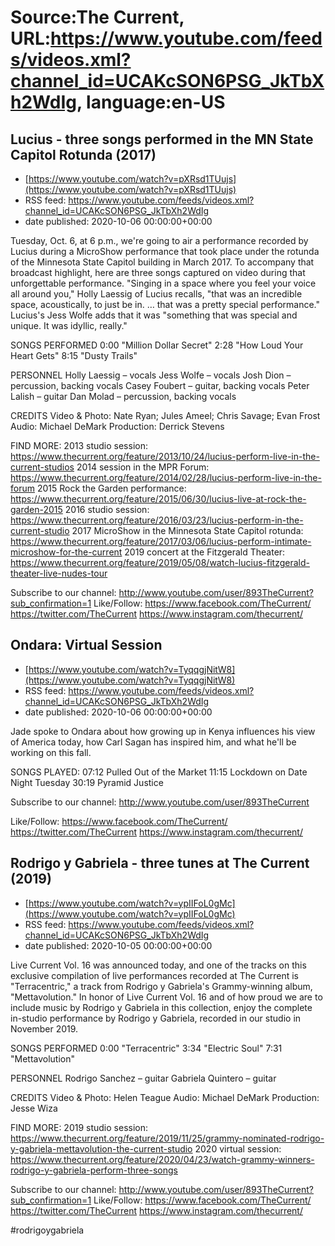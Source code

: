 # Source:The Current, URL:https://www.youtube.com/feeds/videos.xml?channel_id=UCAKcSON6PSG_JkTbXh2WdIg, language:en-US

## Lucius - three songs performed in the MN State Capitol Rotunda (2017)
 - [https://www.youtube.com/watch?v=pXRsd1TUujs](https://www.youtube.com/watch?v=pXRsd1TUujs)
 - RSS feed: https://www.youtube.com/feeds/videos.xml?channel_id=UCAKcSON6PSG_JkTbXh2WdIg
 - date published: 2020-10-06 00:00:00+00:00

Tuesday, Oct. 6, at 6 p.m., we're going to air a performance recorded by Lucius during a MicroShow performance that took place under the rotunda of the Minnesota State Capitol building in March 2017. To accompany that broadcast highlight, here are three songs captured on video during that unforgettable performance. "Singing in a space where you feel your voice all around you," Holly Laessig of Lucius recalls, "that was an incredible space, acoustically, to just be in. … that was a pretty special performance."
Lucius's Jess Wolfe adds that it was "something that was special and unique. It was idyllic, really."

SONGS PERFORMED
0:00 "Million Dollar Secret"
2:28 "How Loud Your Heart Gets"
8:15 "Dusty Trails"

PERSONNEL
Holly Laessig – vocals
Jess Wolfe – vocals
Josh Dion – percussion, backing vocals
Casey Foubert – guitar, backing vocals
Peter Lalish – guitar
Dan Molad – percussion, backing vocals

CREDITS
Video & Photo: Nate Ryan; Jules Ameel; Chris Savage; Evan Frost
Audio: Michael DeMark
Production: Derrick Stevens

FIND MORE:
2013 studio session:
https://www.thecurrent.org/feature/2013/10/24/lucius-perform-live-in-the-current-studios
2014 session in the MPR Forum:
https://www.thecurrent.org/feature/2014/02/28/lucius-perform-live-in-the-forum
2015 Rock the Garden performance:
https://www.thecurrent.org/feature/2015/06/30/lucius-live-at-rock-the-garden-2015
2016 studio session:
https://www.thecurrent.org/feature/2016/03/23/lucius-perform-in-the-current-studio
2017 MicroShow in the Minnesota State Capitol rotunda: https://www.thecurrent.org/feature/2017/03/06/lucius-perform-intimate-microshow-for-the-current
2019 concert at the Fitzgerald Theater:
https://www.thecurrent.org/feature/2019/05/08/watch-lucius-fitzgerald-theater-live-nudes-tour

Subscribe to our channel:
http://www.youtube.com/user/893TheCurrent?sub_confirmation=1
Like/Follow:
https://www.facebook.com/TheCurrent/
https://twitter.com/TheCurrent
https://www.instagram.com/thecurrent/

## Ondara: Virtual Session
 - [https://www.youtube.com/watch?v=TyqqgjNitW8](https://www.youtube.com/watch?v=TyqqgjNitW8)
 - RSS feed: https://www.youtube.com/feeds/videos.xml?channel_id=UCAKcSON6PSG_JkTbXh2WdIg
 - date published: 2020-10-06 00:00:00+00:00

Jade spoke to Ondara about how growing up in Kenya influences his view of America today, how Carl Sagan has inspired him, and what he'll be working on this fall.

SONGS PLAYED:
07:12 Pulled Out of the Market
11:15 Lockdown on Date Night Tuesday
30:19 Pyramid Justice

Subscribe to our channel:
http://www.youtube.com/user/893TheCurrent

Like/Follow:
https://www.facebook.com/TheCurrent/
https://twitter.com/TheCurrent
https://www.instagram.com/thecurrent/

## Rodrigo y Gabriela - three tunes at The Current (2019)
 - [https://www.youtube.com/watch?v=ypIIFoL0gMc](https://www.youtube.com/watch?v=ypIIFoL0gMc)
 - RSS feed: https://www.youtube.com/feeds/videos.xml?channel_id=UCAKcSON6PSG_JkTbXh2WdIg
 - date published: 2020-10-05 00:00:00+00:00

Live Current Vol. 16 was announced today, and one of the tracks on this exclusive compilation of live performances recorded at The Current is "Terracentric," a track from Rodrigo y Gabriela's Grammy-winning album, "Mettavolution." In honor of Live Current Vol. 16 and of how proud we are to include music by Rodrigo y Gabriela in this collection, enjoy the complete in-studio performance by Rodrigo y Gabriela, recorded in our studio in November 2019.

SONGS PERFORMED
0:00 "Terracentric"
3:34 "Electric Soul"
7:31 "Mettavolution"

PERSONNEL
Rodrigo Sanchez – guitar
Gabriela Quintero – guitar

CREDITS
Video & Photo: Helen Teague
Audio: Michael DeMark
Production: Jesse Wiza

FIND MORE:
2019 studio session: https://www.thecurrent.org/feature/2019/11/25/grammy-nominated-rodrigo-y-gabriela-mettavolution-the-current-studio
2020 virtual session: https://www.thecurrent.org/feature/2020/04/23/watch-grammy-winners-rodrigo-y-gabriela-perform-three-songs

Subscribe to our channel:
http://www.youtube.com/user/893TheCurrent?sub_confirmation=1
Like/Follow:
https://www.facebook.com/TheCurrent/
https://twitter.com/TheCurrent
https://www.instagram.com/thecurrent/

#rodrigoygabriela

